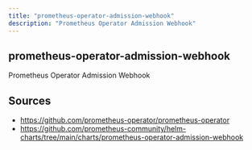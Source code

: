 ```yaml
---
title: "prometheus-operator-admission-webhook"
description: "Prometheus Operator Admission Webhook"
---
```


## prometheus-operator-admission-webhook

Prometheus Operator Admission Webhook

## Sources

- https://github.com/prometheus-operator/prometheus-operator
- https://github.com/prometheus-community/helm-charts/tree/main/charts/prometheus-operator-admission-webhook
